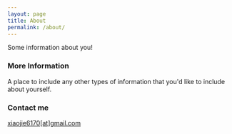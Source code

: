 ```yaml
---
layout: page
title: About
permalink: /about/
---
```


Some information about you!

### More Information

A place to include any other types of information that you'd like to include about yourself.

### Contact me

[xiaojie6170[at]gmail.com](mailto:xiaojie6170@gmail.com)
